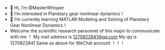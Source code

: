 - 👋 Hi, I’m @MasterWhisper
- 👀 I’m interested in Planetary gear nonlinear dynamics！
- 🌱 I’m currently learning MATLAB Modeling and Solving of Planetary Gear Nonlinear Dynamics！
- Welcome the scientific research personnel of this major to communicate with me ！
  My mail address is 1270822841@qq.com
  My qq is 1270822841
  Same as above for WeChat account ！！！
